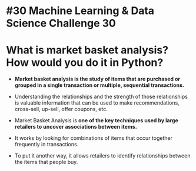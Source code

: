 # #30 Machine Learning & Data Science Challenge 30

# What is market basket analysis? How would you do it in Python?

* **Market basket analysis is the study of items that are purchased or grouped in a single transaction or multiple, sequential transactions.**
    
* Understanding the relationships and the strength of those relationships is valuable information that can be used to make recommendations, cross-sell, up-sell, offer coupons, etc.
    
* Market Basket Analysis is **one of the key techniques used by large retailers to uncover associations between items.**
    
* It works by looking for combinations of items that occur together frequently in transactions.
    
* To put it another way, it allows retailers to identify relationships between the items that people buy.